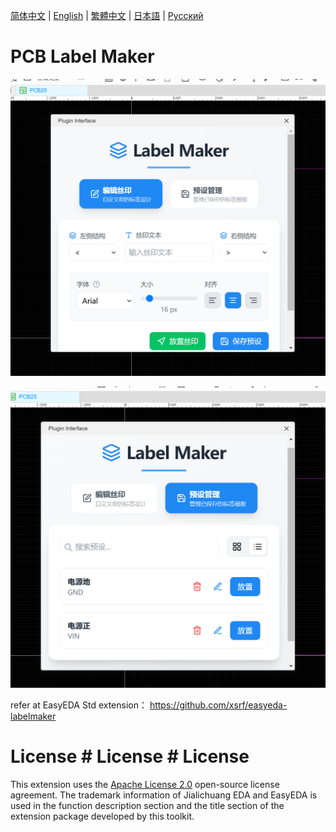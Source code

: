 [简体中文](./README.md) | [English](#) | [繁體中文](./README.zh-Hant.md) | [日本語](./README.ja.md) | [Русский](./README.ru.md)

# PCB Label Maker

![pic1](./images/plugin1.png)

![pic2](./images/plugin2.png)

refer at EasyEDA Std extension： https://github.com/xsrf/easyeda-labelmaker

# License # License # License

This extension uses the [Apache License 2.0](https://choosealicense.com/licenses/apache-2.0/) open-source license agreement. The trademark information of Jialichuang EDA and EasyEDA is used in the function description section and the title section of the extension package developed by this toolkit.
